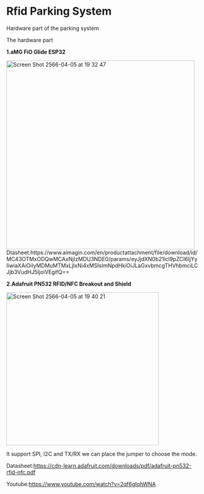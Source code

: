 # Rfid Parking System
Hardware part of the parking system


The hardware part

**1.aMG FiO Glide ESP32**

<img width="494" alt="Screen Shot 2566-04-05 at 19 32 47" src="https://user-images.githubusercontent.com/46740049/230081616-dc08ad9c-2632-4632-a77e-de1e39473997.png">
Dtasheet:https://www.aimagin.com/en/productattachment/file/download/id/MC43OTMxODQwMCAxNjIzMDU3NDE0/params/eyJjdXN0b21lcl9pZCI6IjYyIiwiaXAiOiIyMDMuMTMxLjIxNi4xMSIsImNpdHkiOiJLaGxvbmcgTHVhbmciLCJjb3VudHJ5IjoiVEgifQ==

**2.Adafruit PN532 RFID/NFC Breakout and Shield**

<img width="400" alt="Screen Shot 2566-04-05 at 19 40 21" src="https://user-images.githubusercontent.com/46740049/230083134-e0775f34-f39f-4ece-a548-e44de8573cb6.png">

It support SPI, I2C and TX/RX we can place the jumper to choose the mode.

Datasheet:https://cdn-learn.adafruit.com/downloads/pdf/adafruit-pn532-rfid-nfc.pdf

Youtube:https://www.youtube.com/watch?v=2qf6gIqhWNA

